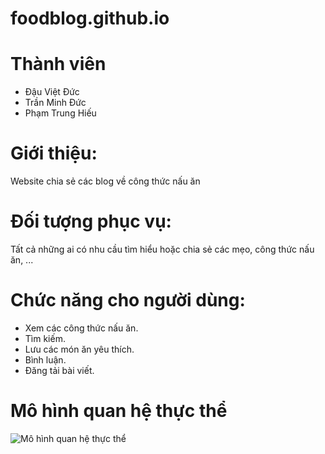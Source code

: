 # foodblog.github.io

# Thành viên
- Đậu Việt Đức
- Trần Minh Đức
- Phạm Trung Hiếu

# Giới thiệu: 
Website chia sẻ các blog về công thức nấu ăn

# Đối tượng phục vụ:
Tất cả những ai có nhu cầu tìm hiểu hoặc chia sẻ các mẹo, công thức nấu ăn, ...

# Chức năng cho người dùng:
* Xem các công thức nấu ăn.
* Tìm kiếm.
* Lưu các món ăn yêu thích.
* Bình luận.
* Đăng tải bài viết.

# Mô hình quan hệ thực thể
![Mô hình quan hệ thực thể](image.png)

